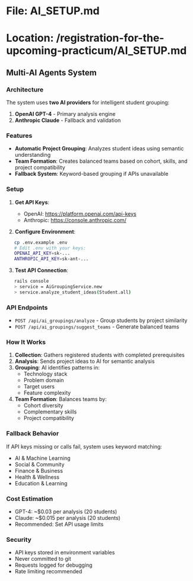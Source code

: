 # File: AI_SETUP.md
# Location: /registration-for-the-upcoming-practicum/AI_SETUP.md

## Multi-AI Agents System

### Architecture

The system uses **two AI providers** for intelligent student grouping:

1. **OpenAI GPT-4** - Primary analysis engine
2. **Anthropic Claude** - Fallback and validation

### Features

- **Automatic Project Grouping**: Analyzes student ideas using semantic understanding
- **Team Formation**: Creates balanced teams based on cohort, skills, and project compatibility
- **Fallback System**: Keyword-based grouping if APIs unavailable

### Setup

1. **Get API Keys**:
   - OpenAI: https://platform.openai.com/api-keys
   - Anthropic: https://console.anthropic.com/

2. **Configure Environment**:
```bash
   cp .env.example .env
   # Edit .env with your keys:
   OPENAI_API_KEY=sk-...
   ANTHROPIC_API_KEY=sk-ant-...
```

3. **Test API Connection**:
```bash
   rails console
   > service = AiGroupingService.new
   > service.analyze_student_ideas(Student.all)
```

### API Endpoints

- `POST /api/ai_groupings/analyze` - Group students by project similarity
- `POST /api/ai_groupings/suggest_teams` - Generate balanced teams

### How It Works

1. **Collection**: Gathers registered students with completed prerequisites
2. **Analysis**: Sends project ideas to AI for semantic analysis
3. **Grouping**: AI identifies patterns in:
   - Technology stack
   - Problem domain
   - Target users
   - Feature complexity
4. **Team Formation**: Balances teams by:
   - Cohort diversity
   - Complementary skills
   - Project compatibility

### Fallback Behavior

If API keys missing or calls fail, system uses keyword matching:
- AI & Machine Learning
- Social & Community
- Finance & Business
- Health & Wellness
- Education & Learning

### Cost Estimation

- GPT-4: ~$0.03 per analysis (20 students)
- Claude: ~$0.015 per analysis (20 students)
- Recommended: Set API usage limits

### Security

- API keys stored in environment variables
- Never committed to git
- Requests logged for debugging
- Rate limiting recommended
